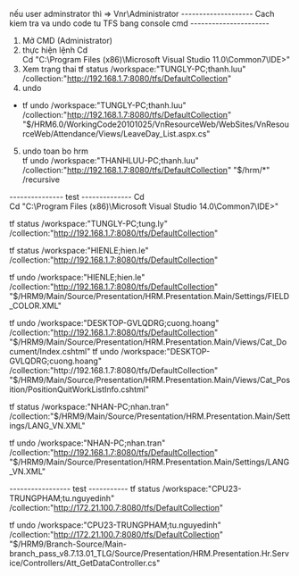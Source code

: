 nếu user adminstrator thì => Vnr\Administrator
-------------------- Cach kiem tra va undo code tu TFS bang console cmd ----------------------

1. Mở CMD (Administrator)
2. thực hiện lệnh
   Cd\
   Cd "C:\Program Files (x86)\Microsoft Visual Studio 11.0\Common7\IDE>"
3. Xem trạng thai
   tf status /workspace:"TUNGLY-PC;thanh.luu" /collection:"http://192.168.1.7:8080/tfs/DefaultCollection"
4. undo
- tf undo /workspace:"TUNGLY-PC;thanh.luu" /collection:"http://192.168.1.7:8080/tfs/DefaultCollection" "$/HRM6.0/WorkingCode20101025/VnResourceWeb/WebSites/VnResourceWeb/Attendance/Views/LeaveDay_List.aspx.cs"   
   
5. undo toan bo hrm   
tf undo /workspace:"THANHLUU-PC;thanh.luu" /collection:"http://192.168.1.7:8080/tfs/DefaultCollection" "$/hrm/*" /recursive




--------------- test --------------
 Cd\
   Cd "C:\Program Files (x86)\Microsoft Visual Studio 14.0\Common7\IDE>"


tf status /workspace:"TUNGLY-PC;tung.ly" /collection:"http://192.168.1.7:8080/tfs/DefaultCollection"


tf status /workspace:"HIENLE;hien.le" /collection:"http://192.168.1.7:8080/tfs/DefaultCollection"

tf undo /workspace:"HIENLE;hien.le" /collection:"http://192.168.1.7:8080/tfs/DefaultCollection" "$/HRM9/Main/Source/Presentation/HRM.Presentation.Main/Settings/FIELD_COLOR.XML"   




tf undo /workspace:"DESKTOP-GVLQDRG;cuong.hoang" /collection:"http://192.168.1.7:8080/tfs/DefaultCollection" "$/HRM9/Main/Source/Presentation/HRM.Presentation.Main/Views/Cat_Document/Index.cshtml"   
tf undo /workspace:"DESKTOP-GVLQDRG;cuong.hoang" /collection:"http://192.168.1.7:8080/tfs/DefaultCollection" "$/HRM9/Main/Source/Presentation/HRM.Presentation.Main/Views/Cat_Position/PositionQuitWorkListInfo.cshtml"   

 
 
  tf status /workspace:"NHAN-PC;nhan.tran" /collection:"$/HRM9/Main/Source/Presentation/HRM.Presentation.Main/Settings/LANG_VN.XML"
  
tf undo /workspace:"NHAN-PC;nhan.tran" /collection:"http://192.168.1.7:8080/tfs/DefaultCollection" "$/HRM9/Main/Source/Presentation/HRM.Presentation.Main/Settings/LANG_VN.XML"   



----------------- test -----------
 tf status /workspace:"CPU23-TRUNGPHAM;tu.nguyedinh" /collection:"http://172.21.100.7:8080/tfs/DefaultCollection"


tf undo /workspace:"CPU23-TRUNGPHAM;tu.nguyedinh" /collection:"http://172.21.100.7:8080/tfs/DefaultCollection" "$/HRM9/Branch-Source/Main-branch_pass_v8.7.13.01_TLG/Source/Presentation/HRM.Presentation.Hr.Service/Controllers/Att_GetDataController.cs"   